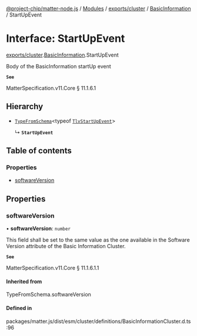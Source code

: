 [@project-chip/matter-node.js](../README.md) / [Modules](../modules.md) / [exports/cluster](../modules/exports_cluster.md) / [BasicInformation](../modules/exports_cluster.BasicInformation.md) / StartUpEvent

# Interface: StartUpEvent

[exports/cluster](../modules/exports_cluster.md).[BasicInformation](../modules/exports_cluster.BasicInformation.md).StartUpEvent

Body of the BasicInformation startUp event

**`See`**

MatterSpecification.v11.Core § 11.1.6.1

## Hierarchy

- [`TypeFromSchema`](../modules/exports_tlv.md#typefromschema)\<typeof [`TlvStartUpEvent`](../modules/exports_cluster.BasicInformation.md#tlvstartupevent)\>

  ↳ **`StartUpEvent`**

## Table of contents

### Properties

- [softwareVersion](exports_cluster.BasicInformation.StartUpEvent.md#softwareversion)

## Properties

### softwareVersion

• **softwareVersion**: `number`

This field shall be set to the same value as the one available in the Software Version attribute of the
Basic Information Cluster.

**`See`**

MatterSpecification.v11.Core § 11.1.6.1.1

#### Inherited from

TypeFromSchema.softwareVersion

#### Defined in

packages/matter.js/dist/esm/cluster/definitions/BasicInformationCluster.d.ts:96
